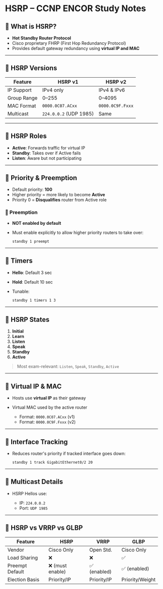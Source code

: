# HSRP – CCNP ENCOR Study Notes

## 🔹 What is HSRP?

* **Hot Standby Router Protocol**
* Cisco proprietary FHRP (First Hop Redundancy Protocol)
* Provides default gateway redundancy using **virtual IP and MAC**

---

## 🔹 HSRP Versions

| Feature     | HSRP v1                | HSRP v2          |
| ----------- | ---------------------- | ---------------- |
| IP Support  | IPv4 only              | IPv4 & IPv6      |
| Group Range | 0–255                  | 0–4095           |
| MAC Format  | `0000.0C07.ACxx`       | `0000.0C9F.Fxxx` |
| Multicast   | `224.0.0.2` (UDP 1985) | Same             |

---

## 🔹 HSRP Roles

* **Active**: Forwards traffic for virtual IP
* **Standby**: Takes over if Active fails
* **Listen**: Aware but not participating

---

## 🔹 Priority & Preemption

* Default priority: **100**
* Higher priority = more likely to become **Active**
* Priority 0 = **Disqualifies** router from Active role

### 📌 Preemption

* **NOT enabled by default**
* Must enable explicitly to allow higher priority routers to take over:

  ```
  standby 1 preempt
  ```

---

## 🔹 Timers

* **Hello**: Default 3 sec
* **Hold**: Default 10 sec
* Tunable:

  ```
  standby 1 timers 1 3
  ```

---

## 🔹 HSRP States

1. **Initial**
2. **Learn**
3. **Listen**
4. **Speak**
5. **Standby**
6. **Active**

> Most exam-relevant: `Listen`, `Speak`, `Standby`, `Active`

---

## 🔹 Virtual IP & MAC

* Hosts use **virtual IP** as their gateway
* Virtual MAC used by the active router

  * Format: `0000.0C07.ACxx` (v1)
  * Format: `0000.0C9F.Fxxx` (v2)

---

## 🔹 Interface Tracking

* Reduces router's priority if tracked interface goes down:

  ```
  standby 1 track GigabitEthernet0/2 20
  ```

---

## 🔹 Multicast Details

* HSRP Hellos use:

  * IP: `224.0.0.2`
  * Port: `UDP 1985`

---

## 🔹 HSRP vs VRRP vs GLBP

| Feature         | HSRP            | VRRP        | GLBP            |
| --------------- | --------------- | ----------- | --------------- |
| Vendor          | Cisco Only      | Open Std.   | Cisco Only      |
| Load Sharing    | ❌               | ❌           | ✅               |
| Preempt Default | ❌ (must enable) | ✅ (enabled) | ✅ (enabled)     |
| Election Basis  | Priority/IP     | Priority/IP | Priority/Weight |
